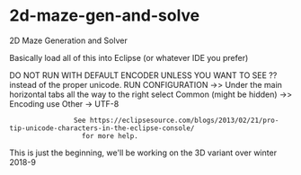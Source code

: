 # 2d-maze-gen-and-solve
2D Maze Generation and Solver

Basically load all of this into Eclipse (or whatever IDE you prefer) 

DO NOT RUN WITH DEFAULT ENCODER UNLESS YOU WANT TO SEE ?? instead of the proper unicode.
RUN CONFIGURATION ->> Under the main horizontal tabs all the way to the right select Common (might be hidden) 
                    ->> Encoding use Other -> UTF-8 
                    
                    See https://eclipsesource.com/blogs/2013/02/21/pro-tip-unicode-characters-in-the-eclipse-console/
                      for more help.


This is just the beginning, we'll be working on the 3D variant over winter 2018-9
